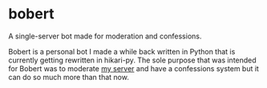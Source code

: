 # bobert

A single-server bot made for moderation and confessions.

Bobert is a personal bot I made a while back written in Python that is currently getting rewritten in hikari-py. The sole purpose that was intended for Bobert was to moderate [my server](https://discord.gg/Wm8zz5vukP) and have a confessions system but it can do so much more than that now.
